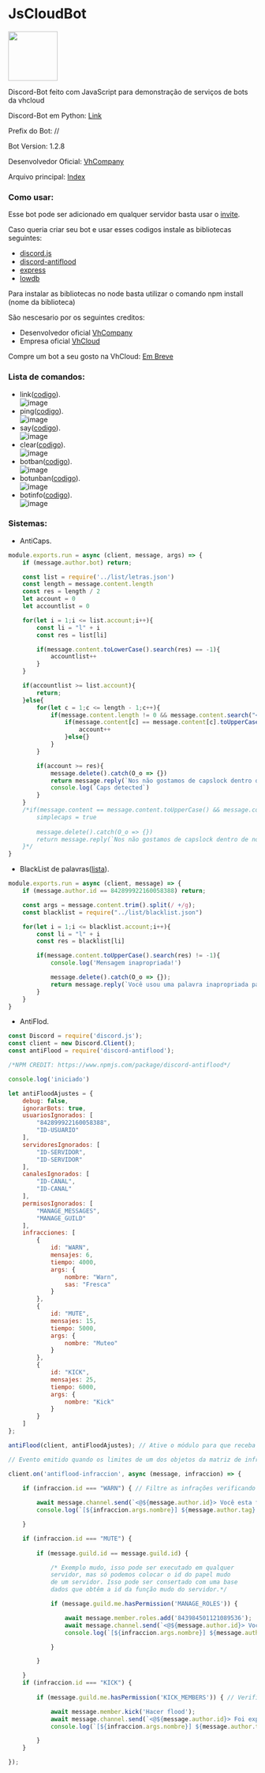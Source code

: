 # JsCloudBot
<img src="https://user-images.githubusercontent.com/79233369/118642524-dc6a9900-b7b1-11eb-974f-49902c0add53.png" width="100px">

Discord-Bot feito com JavaScript para demonstração de serviços de bots da vhcloud 

Discord-Bot em Python: [Link](https://github.com/Vh-Cloud/PyCloudBot)

Prefix do Bot: //

Bot Version: 1.2.8

Desenvolvedor Oficial: [VhCompany](https://github.com/VhCompany1)

Arquivo principal: [Index](https://github.com/Vh-Cloud/JsCloudBot/blob/main/Code/index.js)

### Como usar:

Esse bot pode ser adicionado em qualquer servidor basta usar o [invite](https://discord.com/oauth2/authorize?client_id=842899922160058388&scope=bot&permissions=8). 

Caso queria criar seu bot e usar esses codigos instale as bibliotecas seguintes:

- [discord.js](https://discord.js.org/#/)
- [discord-antiflood](https://www.npmjs.com/package/discord-antiflood)
- [express](https://expressjs.com/pt-br/)
- [lowdb](https://www.npmjs.com/package/lowdb)

Para instalar as bibliotecas no node basta utilizar o comando npm install (nome da biblioteca)

São nescesario por os seguintes creditos:

- Desenvolvedor oficial [VhCompany](https://github.com/VhCompany1)
- Empresa oficial [VhCloud](https://github.com/Vh-Cloud)

Compre um bot a seu gosto na VhCloud: [Em Breve](https://vhcloud.com.br/planos?class=discord-bot)

### Lista de comandos:

- link([codigo](https://github.com/Vh-Cloud/JsCloudBot/blob/main/Code/commands/link.js)).<br>
![image](https://user-images.githubusercontent.com/79233369/118549937-886c9f80-b732-11eb-8a41-941115bf8cfa.png)
- ping([codigo](https://github.com/Vh-Cloud/JsCloudBot/blob/main/Code/commands/ping.js)).<br>
![image](https://user-images.githubusercontent.com/79233369/118550105-b5b94d80-b732-11eb-896f-5d0b95e0cf43.png)
- say([codigo](https://github.com/Vh-Cloud/JsCloudBot/blob/main/Code/commands/say.js)).<br>
![image](https://user-images.githubusercontent.com/79233369/118550302-e39e9200-b732-11eb-933a-229855642fb3.png)
- clear([codigo](https://github.com/Vh-Cloud/JsCloudBot/blob/main/Code/commands/clear.js)).<br>
![image](https://user-images.githubusercontent.com/79233369/118550376-fa44e900-b732-11eb-9346-dec7a579ccb6.png)
- botban([codigo](https://github.com/Vh-Cloud/JsCloudBot/blob/main/Code/commands/botban.js)).<br>
![image](https://user-images.githubusercontent.com/79233369/118613482-2d1fc900-b795-11eb-8587-53ea36f6ae3d.png)
- botunban([codigo](https://github.com/Vh-Cloud/JsCloudBot/blob/main/Code/commands/botunban.js)).<br>
![image](https://user-images.githubusercontent.com/79233369/118613482-2d1fc900-b795-11eb-8587-53ea36f6ae3d.png)
- botinfo([codigo](https://github.com/Vh-Cloud/JsCloudBot/blob/main/Code/commands/botinfo.js)).<br>
![image](https://user-images.githubusercontent.com/79233369/118613720-66583900-b795-11eb-90fb-bdfc0f4ff4da.png)


### Sistemas:

- AntiCaps.
```js
module.exports.run = async (client, message, args) => {    
    if (message.author.bot) return;

    const list = require('../list/letras.json')
    const length = message.content.length
    const res = length / 2
    let account = 0
    let accountlist = 0

    for(let i = 1;i <= list.account;i++){
        const li = "l" + i
        const res = list[li]

        if(message.content.toLowerCase().search(res) == -1){
            accountlist++
        }
    }

    if(accountlist >= list.account){
        return;
    }else{
        for(let c = 1;c <= length - 1;c++){
            if(message.content.length != 0 && message.content.search("<@") != 0){
                if(message.content[c] == message.content[c].toUpperCase()&& message.content[c].toUpperCase() != "K"){
                    account++
                }else{}    
            }
        }

        if(account >= res){
            message.delete().catch(O_o => {})
            return message.reply(`Nos não gostamos de capslock dentro de nossos servidores`)
            console.log(`Caps detected`)
        }    
    }
    /*if(message.content == message.content.toUpperCase() && message.content.length != 0 && message.content.length != 22){
        simplecaps = true
        
        message.delete().catch(O_o => {})
        return message.reply(`Nos não gostamos de capslock dentro de nossos servidores`)
    }*/
}
```
- BlackList de palavras([lista](https://github.com/Vh-Cloud/JsCloudBot/blob/main/Code/list/blacklist.json)).
```js
module.exports.run = async (client, message) => {
    if (message.author.id == 842899922160058388) return;

    const args = message.content.trim().split(/ +/g);
    const blacklist = require("../list/blacklist.json")

    for(let i = 1;i <= blacklist.account;i++){
        const li = "l" + i 
        const res = blacklist[li]

        if(message.content.toUpperCase().search(res) != -1){
            console.log('Mensagem inapropriada!')

            message.delete().catch(O_o => {});
            return message.reply(`Você usou uma palavra inapropriada para nosso vocabulario`)
        }
    }
}
```

- AntiFlod.
```js
const Discord = require('discord.js');
const client = new Discord.Client(); 
const antiFlood = require('discord-antiflood');

/*NPM CREDIT: https://www.npmjs.com/package/discord-antiflood*/

console.log('iniciado')

let antiFloodAjustes = {
    debug: false,
    ignorarBots: true,
    usuariosIgnorados: [
        "842899922160058388", 
        "ID-USUARIO"
    ],
    servidoresIgnorados: [
        "ID-SERVIDOR", 
        "ID-SERVIDOR"
    ],
    canalesIgnorados: [
        "ID-CANAL", 
        "ID-CANAL"
    ],
    permisosIgnorados: [
        "MANAGE_MESSAGES", 
        "MANAGE_GUILD"
    ],
    infracciones: [
        {
            id: "WARN",
            mensajes: 6,
            tiempo: 4000,
            args: {
                nombre: "Warn",
                sas: "Fresca"
            }
        },
        {
            id: "MUTE",
            mensajes: 15,
            tiempo: 5000,
            args: {
                nombre: "Muteo"
            }
        },
        {
            id: "KICK",
            mensajes: 25,
            tiempo: 6000,
            args: {
                nombre: "Kick"
            }
        }
    ]
};

antiFlood(client, antiFloodAjustes); // Ative o módulo para que receba e emita eventos.

// Evento emitido quando os limites de um dos objetos da matriz de infrações são excedidos.

client.on('antiflood-infraccion', async (message, infraccion) => {
    
    if (infraccion.id === "WARN") { // Filtre as infrações verificando seu id para dar a sanção correspondente.

        await message.channel.send(`<@${message.author.id}> Você esta flodando por favor pare, se não sera punido`);
        console.log(`[${infraccion.args.nombre}] ${message.author.tag} Foi avisado por flodar no canal: #${message.channel.name}.`);

    }

    if (infraccion.id === "MUTE") {
        
        if (message.guild.id == message.guild.id) {

            /* Exemplo mudo, isso pode ser executado em qualquer
            servidor, mas só podemos colocar o id do papel mudo
            de um servidor. Isso pode ser consertado com uma base
            dados que obtêm a id da função mudo do servidor.*/

            if (message.guild.me.hasPermission('MANAGE_ROLES')) {

                await message.member.roles.add('843984501121089536');
                await message.channel.send(`<@${message.author.id}> Você foi mutado por não escutar o aviso.`);
                console.log(`[${infraccion.args.nombre}] ${message.author.tag} Foi mutado por flodar no canal: #${message.channel.name}.`);

            }

        }

    }
    if (infraccion.id === "KICK") {
        
        if (message.guild.me.hasPermission('KICK_MEMBERS')) { // Verifique se o bot tem permissão para chutar membros.

            await message.member.kick('Hacer flood');
            await message.channel.send(`<@${message.author.id}> Foi expulso por flod!.`);
            console.log(`[${infraccion.args.nombre}] ${message.author.tag} Foi expulsado por flodar no canal: #${message.channel.name}.`);

        }
    }

});
```
